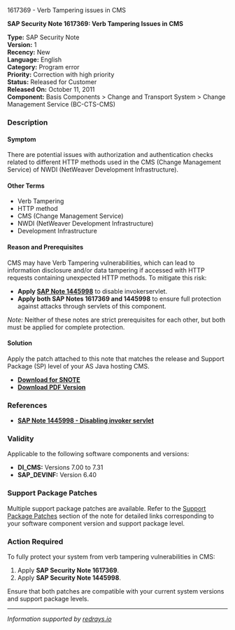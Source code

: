 1617369 - Verb Tampering issues in CMS

**SAP Security Note 1617369: Verb Tampering Issues in CMS**

**Type:** SAP Security Note  
**Version:** 1  
**Recency:** New  
**Language:** English  
**Category:** Program error  
**Priority:** Correction with high priority  
**Status:** Released for Customer  
**Released On:** October 11, 2011  
**Component:** Basis Components > Change and Transport System > Change Management Service (BC-CTS-CMS)

### Description

#### Symptom
There are potential issues with authorization and authentication checks related to different HTTP methods used in the CMS (Change Management Service) of NWDI (NetWeaver Development Infrastructure).

#### Other Terms
- Verb Tampering
- HTTP method
- CMS (Change Management Service)
- NWDI (NetWeaver Development Infrastructure)
- Development Infrastructure

#### Reason and Prerequisites
CMS may have Verb Tampering vulnerabilities, which can lead to information disclosure and/or data tampering if accessed with HTTP requests containing unexpected HTTP methods. To mitigate this risk:

- **Apply [SAP Note 1445998](https://me.sap.com/notes/1445998)** to disable invokerservlet.
- **Apply both SAP Notes 1617369 and 1445998** to ensure full protection against attacks through servlets of this component.

*Note:* Neither of these notes are strict prerequisites for each other, but both must be applied for complete protection.

#### Solution
Apply the patch attached to this note that matches the release and Support Package (SP) level of your AS Java hosting CMS.

- **[Download for SNOTE](https://notesdownloads.sap.com/note/0040000017286542017)**
- **[Download PDF Version](https://userapps.support.sap.com/sap/support/sfm/notes/print/0001617369?language=en-US&token=3B40DA6936BCFC2C8BF330DC666D9323)**

### References
- **[SAP Note 1445998 - Disabling invoker servlet](https://me.sap.com/notes/1445998)**

### Validity
Applicable to the following software components and versions:

- **DI_CMS:** Versions 7.00 to 7.31
- **SAP_DEVINF:** Version 6.40

### Support Package Patches
Multiple support package patches are available. Refer to the [Support Package Patches](https://me.sap.com/sap/support/swdc/notes) section of the note for detailed links corresponding to your software component version and support package level.

### Action Required
To fully protect your system from verb tampering vulnerabilities in CMS:

1. Apply **SAP Security Note 1617369**.
2. Apply **SAP Security Note 1445998**.

Ensure that both patches are compatible with your current system versions and support package levels.

---

*Information supported by [redrays.io](https://redrays.io)*